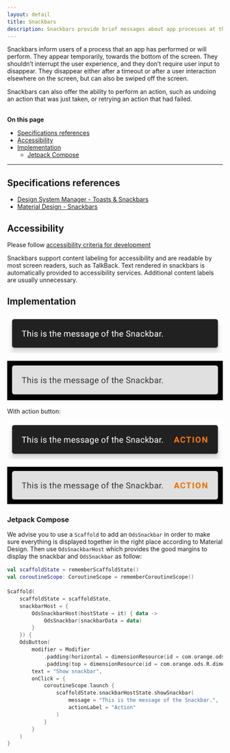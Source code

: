 ```yaml
---
layout: detail
title: Snackbars
description: Snackbars provide brief messages about app processes at the bottom of the screen.
---
```


Snackbars inform users of a process that an app has performed or will perform.
They appear temporarily, towards the bottom of the screen. They shouldn’t
interrupt the user experience, and they don’t require user input to disappear.
They disappear either after a timeout or after a user interaction elsewhere on
the screen, but can also be swiped off the screen.

Snackbars can also offer the ability to perform an action, such as undoing an
action that was just taken, or retrying an action that had failed.

<br>**On this page**

* [Specifications references](#specifications-references)
* [Accessibility](#accessibility)
* [Implementation](#implementation)
    * [Jetpack Compose](#jetpack-compose)

---

## Specifications references

- [Design System Manager - Toasts & Snackbars](https://system.design.orange.com/0c1af118d/p/887440-toast--snackbars/b/043ece)
- [Material Design - Snackbars](https://material.io/components/snackbars)

## Accessibility

Please follow [accessibility criteria for development](https://a11y-guidelines.orange.com/en/mobile/android/development/)

Snackbars support content labeling for accessibility and are readable by most
screen readers, such as TalkBack. Text rendered in snackbars is automatically
provided to accessibility services. Additional content labels are usually
unnecessary.

## Implementation

![Snackbar light](images/snackbar_light.png)

![Snackbar dark](images/snackbar_dark.png)

With action button:

![Snackbar with action light](images/snackbar_with_action_light.png)

![Snackbar with action dark](images/snackbar_with_action_dark.png)

### Jetpack Compose

We advise you to use a `Scaffold` to add an `OdsSnackbar` in order to make sure everything is displayed together in the right place according to Material Design.
Then use `OdsSnackbarHost` which provides the good margins to display the snackbar and `OdsSnackbar` as follow:

```kotlin
val scaffoldState = rememberScaffoldState()
val coroutineScope: CoroutineScope = rememberCoroutineScope()

Scaffold(
    scaffoldState = scaffoldState,
    snackbarHost = {
        OdsSnackbarHost(hostState = it) { data ->
            OdsSnackbar(snackbarData = data)
        }
    }) {
    OdsButton(
        modifier = Modifier
            .padding(horizontal = dimensionResource(id = com.orange.ods.R.dimen.screen_horizontal_margin))
            .padding(top = dimensionResource(id = com.orange.ods.R.dimen.screen_vertical_margin)),
        text = "Show snackbar",
        onClick = {
            coroutineScope.launch {
                scaffoldState.snackbarHostState.showSnackbar(
                    message = "This is the message of the Snackbar.",
                    actionLabel = "Action"
                )
            }
        }
    )
}
```
